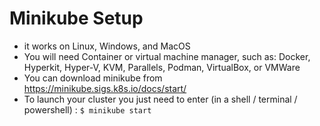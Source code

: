 # Minikube Setup
  - it works on Linux, Windows, and MacOS
  - You will need Container or virtual machine manager, such as: Docker, Hyperkit, Hyper-V, KVM, Parallels, Podman, VirtualBox, or VMWare
  - You can download minikube from https://minikube.sigs.k8s.io/docs/start/
  - To launch your cluster you just need to enter (in a shell / terminal / powershell) :
    `$ minikube start`


